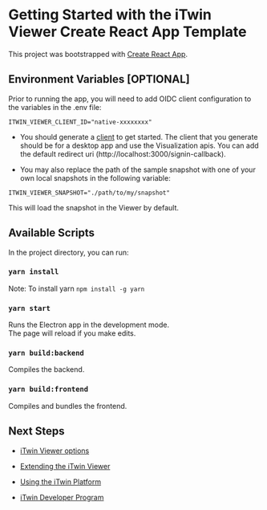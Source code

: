 # Getting Started with the iTwin Viewer Create React App Template

This project was bootstrapped with [Create React App](https://github.com/facebook/create-react-app).

## Environment Variables [OPTIONAL]

Prior to running the app, you will need to add OIDC client configuration to the variables in the .env file:

```
ITWIN_VIEWER_CLIENT_ID="native-xxxxxxxx"
```

- You should generate a [client](https://developer.bentley.com/register/) to get started. The client that you generate should be for a desktop app and use the Visualization apis. You can add the default redirect uri (http://localhost:3000/signin-callback).

- You may also replace the path of the sample snapshot with one of your own local snapshots in the following variable:

```
ITWIN_VIEWER_SNAPSHOT="./path/to/my/snapshot"
```

This will load the snapshot in the Viewer by default.

## Available Scripts

In the project directory, you can run:

### `yarn install`
Note: To install yarn  `npm install -g yarn`

### `yarn start`

Runs the Electron app in the development mode.\
The page will reload if you make edits.

### `yarn build:backend`

Compiles the backend.

### `yarn build:frontend`

Compiles and bundles the frontend.

## Next Steps

- [iTwin Viewer options](https://www.npmjs.com/package/@itwin/desktop-viewer-react)

- [Extending the iTwin Viewer](https://www.itwinjs.org/learning/tutorials/hello-world-viewer/)

- [Using the iTwin Platform](https://developer.bentley.com/)

- [iTwin Developer Program](https://www.youtube.com/playlist?list=PL6YCKeNfXXd_dXq4u9vtSFfsP3OTVcL8N)
